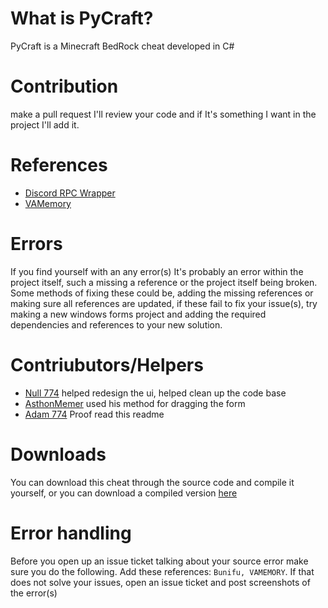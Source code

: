 # What is PyCraft?
PyCraft is a Minecraft BedRock cheat developed in C#

# Contribution
make a pull request I'll review your code and if It's something I want in the project I'll add it.

# References
* [Discord RPC Wrapper](https://github.com/Lachee/discord-rpc-csharp)
* [VAMemory](https://vivid-abstractions.net/)
# Errors
If you find yourself with an any error(s) It's probably an error within the project itself, such a missing a reference or the project itself being broken. Some methods of fixing these could be, adding the missing references or making sure all references are updated, if these fail to fix your issue(s), try making a new windows forms project and adding the required dependencies and references to your new solution. 

# Contriubutors/Helpers
* [Null 774](https://github.com/null774) helped redesign the ui, helped clean up the code base
* [AsthonMemer](https://github.com/AshtonMemer) used his method for dragging the form
* [Adam 774](https://www.youtube.com/c/LightFangEPIC22/videos) Proof read this readme

# Downloads
You can download this cheat through the source code and compile it yourself, or you can download a compiled version [here](https://www.youtube.com/watch?v=BjDebmqFRuc&ab_channel=MrMeme)

# Error handling
Before you open up an issue ticket talking about your source error make sure you do the following.
  Add these references: 
    `Bunifu, VAMEMORY`.
If that does not solve your issues, open an issue ticket and post screenshots of the error(s)
